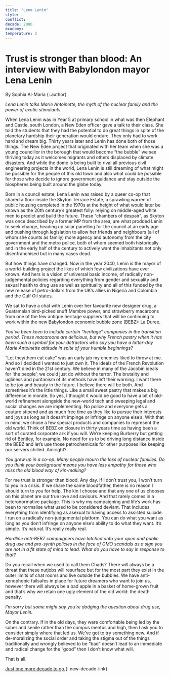 ```yaml
---
title: "Lena Lenin"
style: 
conflict: 
decade: 2080
economy: 
temperature: 2
---
```


# Trust is stronger than blood: An interview with Babylondon mayor Lena Lenin

By Sophia Al-Maria
{:.author}

*Lena Lenin talks Marie Antoinette, the myth of the nuclear family and the power of exotic stimulants.*

When Lena Lenin was in Year 5 at primary school in what was then Elephant and Castle, south London, a New Eden officer gave a talk to their class. She told the students that they had the potential to do great things in spite of the planetary hardship their generation would endure. They only had to work hard and dream big. Thirty years later and Lenin has done both of those things. The New Eden project that originated with her team when she was a young councillor in the borough that would become “the bubble” we see thriving today as it welcomes migrants and others displaced by climate disasters. And while the dome is being built to rival all previous civil engineering projects in the world, Lena Lenin is still dreaming of what might be possible for the people of this old town and also what could be possible for those who decide to ignore government guidance and stay outside the biospheres being built around the globe today.

Born in a council estate, Lena Lenin was raised by a queer co-op that shared a floor inside the Skyton Terrace Estate, a sprawling warren of public housing completed in the 1970s at the height of what would later be known as the 20th century’s greatest folly: relying on middle-aged white men to predict and build the future. These “chambers of despair”, as Skyton was once described by a former MP from the area, are what prodded Lenin to seek change, heading up solar panelling for the council at an early age and pushing through legislation to allow her friends and neighbours (all of whom she counts as family) more agency and autonomy from the city government and the metro police, both of whom seemed both historically and in the early half of the century to actively want the inhabitants not only disenfranchised but in many cases dead.

But how things have changed. Now in the year 2040, Lenin is the mayor of a world-building project the likes of which few civilizations have ever known. And hers is a vision of universal basic income, of radically non-judgemental policies regarding everything from gender and sexuality and sexual health to drug use as well as spirituality and all of this funded by the new release of petro-dollars from the UK’s allies in Nigeria and Colombia and the Gulf Oil states.

We sat to have a chat with Lenin over her favourite new designer drug, a Guatamalan bird-picked snuff Membre power, and strawberry macaroons from one of the few antique heritage suppliers that will be continuing to work within the new Babylondon economic bubble zone (BEBZ): La Duree.

*You’ve been keen to include certain “heritage” companies in the transition period. These macaroons are delicious, but why French pastry when it has been such a symbol for your detractors who say you have a latter-day Marie Antoinette attitude in spite of your humble beginnings?*

“Let they/them eat cake” was an early jab my enemies liked to throw at me. And so I decided I wanted to just own it. The ideals of the French Revolution haven’t died in the 21st century. We believe in many of the Jacobin ideals for ‘the people’; we could just do without the terror. The brutality and ugliness and puritanism of its methods have left their warning. I want there to be joy and beauty in the future. I believe there will be both. And sometimes it’s the little things. Like a small sweet pastry that makes a big difference in morale. So yes, I thought it would be good to have a bit of old-world refinement alongside the new-world tech and sweeping legal and social changes we are implementing. No police and everyone gets a couture stipend and as much free time as they like to pursue their interests and joys as long as it doesn’t impinge or infringe on anyone else’s. With that in mind, we chose a few special products and companies to represent the old world. Think of BEBZ on closure in thirty years time as having been a sort of curated corporate ark if you will. We’re keeping Burberry but getting rid of Bentley, for example. No need for us to be driving long distance inside the BEBZ and let’s use those petrochemicals for other purposes like keeping our servers chilled. Amiright?

*You grew up in a co-op. Many people mourn the loss of nuclear families. Do you think your background means you have less empathy for those who miss the old blood way of kin-making?*

For me trust is stronger than blood. Any day. If I don’t trust you, I won’t turn to you in a crisis. If we share the same bloodfather, there is no reason I should turn to you for help. The kin I choose and that any one of us chooses on this planet are our true love and saviours. And that rarely comes in a heteronormative package. This is why my campaigning and life’s work has been to normalise what used to be considered deviant. That includes everything from identifying as asexual to having access to assisted suicide. I run on a radically non-judgemental platform. You can do what you want as long as you don’t infringe on anyone else’s ability to do what they want. It’s simple. It’s natural. It’s really really real.

*Hardline anti-BEBZ campaigners have latched onto your open and public drug use and pro-synth policies in the face of GMO scandals as a sign you are not in a fit state of mind to lead. What do you have to say in response to that?*

Do you recall when we used to call them Chads? There will always be a threat that these nutjobs will resurface but for the most part they exist in the outer limits of chat rooms and live outside the bubbles. We have anti-xenophobic failsafes in place for future dreamers who want to join us, however there will always be a bad apple in a basket of home-grown fruit and that’s why we retain one ugly element of the old world: the death penalty.

*I’m sorry but some might say you’re dodging the question about drug use, Mayor Lenin.*

On the contrary. If in the old days, they were comfortable being led by the sober and senile rather than the compus mentus and high, then I ask you to consider simply where that led us. We’ve got to try something new. And if de-moralizing the social order and taking the stigma out of the things traditionally and wrongly believed to be “bad” doesn’t lead to an immediate and radical change for the “good” then I don’t know what will.

That is all.

[Just one more decade to go.](chapter_climate-domes.html){:.new-decade-link}


